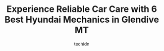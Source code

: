---
layout: ampstory
image: https://images.unsplash.com/photo-1608578702177-1ea59540ac72?ixlib=rb-4.0.3&ixid=MnwxMjA3fDB8MHxwaG90by1wYWdlfHx8fGVufDB8fHx8&auto=format&fit=crop&w=640&h=853&q=80
author: techidn
featured: false
description: Entrust your vehicle to the 6 best Hyundai Mechanic in Glendive MT, USA and experience the difference they can make. With their extensive knowledge, state-of-the-art facilities, and commitme
title: Experience Reliable Car Care with 6 Best Hyundai Mechanics in Glendive MT
cover:
   title: Experience Reliable Car Care with 6 Best Hyundai Mechanics in Glendive MT
   subtitle: Rickpate
   background: https://images.unsplash.com/photo-1608578702177-1ea59540ac72?ixlib=rb-4.0.3&ixid=MnwxMjA3fDB8MHxwaG90by1wYWdlfHx8fGVufDB8fHx8&auto=format&fit=crop&w=640&h=853&q=80

pages: 
 - layout: thirds
   top: <h1>#1 Hkt Big Sky Motors</h1>
   bottom: "<p>The building is nice and modern. They have a texting system set up if the customer needs anything. The service was quick. I also need some other work done and they got it</p>"
   background: https://www.knot35.com/toplist/wp-content/uploads/2023/06/best-hyundai-mechanic-1-in-glendive-mt-1685840533.jpeg
   backgroundblur: true
 - layout: thirds
   top: <h1>#2 Pro Tech Diesel Inc.</h1>
   bottom: "<p>111 Colorado Blvd, Glendive, MT 59330, United States</p>"
   background: https://www.knot35.com/toplist/wp-content/uploads/2023/06/best-hyundai-mechanic-2-in-glendive-mt-1685840534.jpeg
   cta:
      link: https://www.knot35.com/toplist/experience-reliable-car-care-with-6-best-hyundai-mechanics-in-glendive-mt/
      text: Experience Reliable Car Care with 6 Best Hyundai Mechanics in Glendive MT
 - layout: thirds
   top: <h1>#3 HKT Big Sky Motors</h1>
   bottom: "<p>301 N Kendrick Ave, Glendive, MT 59330, United States</p>"
   background: https://www.knot35.com/toplist/wp-content/uploads/2023/06/best-hyundai-mechanic-3-in-glendive-mt-1685840534.jpeg
   cta:
      link: https://www.knot35.com/toplist/experience-reliable-car-care-with-6-best-hyundai-mechanics-in-glendive-mt/
      text: Experience Reliable Car Care with 6 Best Hyundai Mechanics in Glendive MT
 - layout: thirds
   top: <h1>#4 Glendive Sales Corporation</h1>
   bottom: "<p>1021 W Bell St, Glendive, MT 59330, United States</p>"
   background: https://images.unsplash.com/photo-1567360425618-1594206637d2?ixlib=rb-4.0.3&ixid=MnwxMjA3fDB8MHxwaG90by1wYWdlfHx8fGVufDB8fHx8&auto=format&fit=crop&w=640&h=853&q=80
   cta:
      link: https://www.knot35.com/toplist/experience-reliable-car-care-with-6-best-hyundai-mechanics-in-glendive-mt/
      text: Experience Reliable Car Care with 6 Best Hyundai Mechanics in Glendive MT
 - layout: thirds
   top: <h1>#5 Rz Auto Repair Llc</h1>
   bottom: "<p>1016 N Merrill Ave, Glendive, MT 59330, United States</p>"
   background: https://images.unsplash.com/photo-1533735380053-eb8d0759b24a?ixlib=rb-4.0.3&ixid=MnwxMjA3fDB8MHxwaG90by1wYWdlfHx8fGVufDB8fHx8&auto=format&fit=crop&w=640&h=853&q=80
   cta:
      link: https://www.knot35.com/toplist/experience-reliable-car-care-with-6-best-hyundai-mechanics-in-glendive-mt/
      text: Experience Reliable Car Care with 6 Best Hyundai Mechanics in Glendive MT

 - layout: thirds
   middle: Continue reading...
   background: https://images.unsplash.com/photo-1604871000636-074fa5117945?ixlib=rb-4.0.3&ixid=MnwxMjA3fDB8MHxwaG90by1wYWdlfHx8fGVufDB8fHx8&auto=format&fit=crop&w=640&h=853&q=80
   cta:
      link: https://www.knot35.com/toplist/experience-reliable-car-care-with-6-best-hyundai-mechanics-in-glendive-mt/
      text: Experience Reliable Car Care with 6 Best Hyundai Mechanics in Glendive MT
      
---